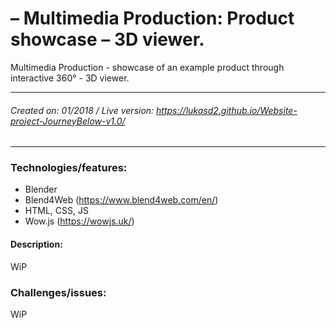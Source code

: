 #  – Multimedia Production: Product showcase – 3D viewer. 

Multimedia Production - showcase of an example product through interactive 360° - 3D viewer.

------------
###### Created on: 01/2018 / Live version: https://lukasd2.github.io/Website-project-JourneyBelow-v1.0/
------------
### Technologies/features:

- Blender
- Blend4Web (https://www.blend4web.com/en/)
- HTML, CSS, JS
- Wow.js (https://wowjs.uk/)

#### Description: 

WiP

### Challenges/issues: 

WiP
